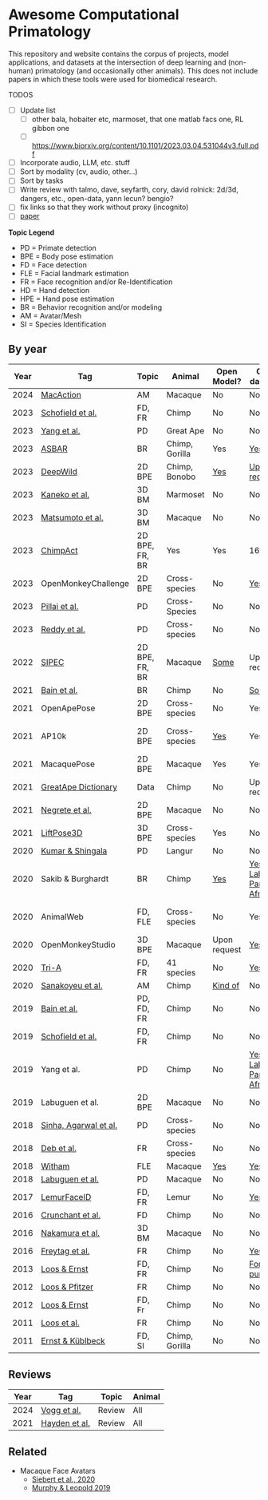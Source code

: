 # Awesome Computational Primatology
This repository and website contains the corpus of projects, model applications, and datasets at the intersection of deep learning and (non-human) primatology (and occasionally other animals). This does not include papers in which these tools were used for biomedical research.

TODOS
- [ ] Update list
  - [ ] other bala, hobaiter etc, marmoset, that one matlab facs one, RL gibbon one
  - [ ] https://www.biorxiv.org/content/10.1101/2023.03.04.531044v3.full.pdf
- [ ] Incorporate audio, LLM, etc. stuff
- [ ] Sort by modality (cv, audio, other...)
- [ ] Sort by tasks
- [ ] Write review with talmo, dave, seyfarth, cory, david rolnick: 2d/3d, dangers, etc., open-data, yann lecun? bengio?
- [ ] fix links so that they work without proxy (incognito)
- [ ] [paper](https://docs.google.com/document/d/1iHPGRqvuzA7DmYoUyQYIDHl33RC8j2sJ-DF1_aK9tRk/edit)

**Topic Legend**
- PD = Primate detection
- BPE = Body pose estimation
- FD = Face detection
- FLE = Facial landmark estimation
- FR = Face recognition and/or Re-Identification
- HD = Hand detection
- HPE = Hand pose estimation
- BR = Behavior recognition and/or modeling
- AM = Avatar/Mesh
- SI = Species Identification

## By year
| Year | Tag | Topic | Animal | Open Model? | Open dataset? | Image Count | 
|------|-----|-------|---------|------------|---------------|-------------|
| 2024 | [MacAction](https://www.biorxiv.org/content/10.1101/2024.01.29.577734v1.full.pdf) | AM | Macaque | No | No | N/A |
| 2023 | [Schofield et al.](https://besjournals.onlinelibrary.wiley.com/doi/epdf/10.1111/2041-210X.14181) | FD, FR | Chimp | No | No | N/A
| 2023 | [Yang et al.](https://arxiv.org/pdf/2205.00275.pdf) | PD | Great Ape | No | No | N/A |
| 2023 | [ASBAR](https://www.biorxiv.org/content/10.1101/2023.09.24.559236v1.full.pdf) | BR | Chimp, Gorilla | Yes | [Yes](https://github.com/MitchFuchs/asbar) | 5,440 labels |
| 2023 | [DeepWild](https://besjournals-onlinelibrary-wiley-com.proxy.library.upenn.edu/doi/full/10.1111/1365-2656.13932) | 2D BPE | Chimp, Bonobo | [Yes](https://github.com/Wild-Minds/DeepWild) | [Upon request](https://doi-org.proxy.library.upenn.edu/10.5281/zenodo.5600472) | N/A |
| 2023 | [Kaneko et al.](https://www.biorxiv.org/content/10.1101/2023.10.16.561623v1.full.pdf) | 3D BM | Marmoset | No | No | N/A |
| 2023 | [Matsumoto et al.](https://www.biorxiv.org/content/10.1101/2023.09.13.556332v1.full.pdf) | 3D BM | Macaque | No | No | N/A |
| 2023 | [ChimpAct](https://proceedings.neurips.cc/paper_files/paper/2023/file/57a95cd3898bf4912269848a01f53620-Paper-Datasets_and_Benchmarks.pdf) | 2D BPE, FR, BR | Yes | Yes | 160,500 |
| 2023 | OpenMonkeyChallenge | 2D BPE | Cross-species | No | [Yes](http://openmonkeychallenge.com/) | 111,529 |
| 2023 | [Pillai et al.](https://ieeexplore-ieee-org.proxy.library.upenn.edu/stamp/stamp.jsp?tp=&arnumber=10199762&tag=1) | PD | Cross-Species | No | No | N/A |
| 2023 | [Reddy et al.](https://ieeexplore-ieee-org.proxy.library.upenn.edu/stamp/stamp.jsp?tp=&arnumber=10276306) | PD | Cross-species | No | No | N/A |
| 2022 | [SIPEC](https://www-nature-com.proxy.library.upenn.edu/articles/s42256-022-00477-5) | 2D BPE, FR, BR | Macaque | [Some](https://www.dropbox.com/sh/y387kik9mwuszl3/AABBVWALEimW-hrbXvdfjHQSa?dl=0) | Upon request | N/A |
| 2021| [Bain et al.](https://www-science-org.proxy.library.upenn.edu/doi/full/10.1126/sciadv.abi4883) | BR | Chimp | No | [Some](https://datadryad.org/stash/share/UUfSTzsL9eTbAo-78pdaXPdaIUJmdJzSuqhXcb48vHM) | N/A |
| 2021 | OpenApePose | 2D BPE | Cross-species | No | Yes | 71,868 |
| 2021 | AP10k | 2D BPE | Cross-species | [Yes](https://github.com/open-mmlab/mmpose/tree/main/configs/animal_2d_keypoint/topdown_heatmap/ap10k) | Yes | 10,015 (675 primates) |
| 2021 | MacaquePose | 2D BPE | Macaque | Yes | Yes | 13,000 |
| 2021 | [GreatApe Dictionary](https://zenodo.org/records/5600472#.YX1_ddbMK_J) | Data | Chimp | No | Upon request | N/A |
| 2021 | [Negrete et al.](https://www.biorxiv.org/content/10.1101/2021.01.28.428726v1.full.pdf) | 2D BPE | Macaque | No | No | N/A |
| 2021 | [LiftPose3D](https://www-nature-com.proxy.library.upenn.edu/articles/s41592-021-01226-z) | 3D BPE | Cross-species | Yes | No | N/A |
| 2020 | [Kumar & Shingala](https://link-springer-com.proxy.library.upenn.edu/chapter/10.1007/978-981-15-3383-9_34) | PD | Langur | No | No | N/A | 
| 2020 | Sakib & Burghardt | BR | Chimp | [Yes](https://github.com/fznsakib/great-ape-behaviour-detector) | [Yes: Labeled Pan African](https://data.bris.ac.uk/data/dataset/jh6hrovynjik2ix2h7m6fdea3) | 180,000 |
| 2020 | AnimalWeb | FD, FLE | Cross-species | No | Yes | 21,921 (not all prims) |
| 2020 | OpenMonkeyStudio | 3D BPE | Macaque | Upon request | [Yes](https://github.com/OpenMonkeyStudio/OMS_Data) | 195,228 |
| 2020 | [Tri-A](https://www.sciencedirect.com/science/article/pii/S2589004220306027#mmc1) | FD, FR | 41 species | No | [Yes](https://data.mendeley.com/datasets/z3x59pv4bz/2) | 102,399 |
| 2020 | [Sanakoyeu et al.](https://openaccess.thecvf.com/content_CVPR_2020/papers/Sanakoyeu_Transferring_Dense_Pose_to_Proximal_Animal_Classes_CVPR_2020_paper.pdf) | AM | Chimp | [Kind of](https://github.com/asanakoy/densepose-evolution) | No | N/A
| 2019 | [Bain et al.](https://arxiv.org/pdf/1909.08950.pdf) | PD, FD, FR | Chimp | No | No | N/A |
| 2019 | [Schofield et al.](https://www-science-org.proxy.library.upenn.edu/doi/full/10.1126/sciadv.aaw0736) | FD, FR | Chimp | No | No | N/A |
| 2019 | Yang et al. | PD | Chimp | No | [Yes: Labeled Pan African](https://data.bris.ac.uk/data/dataset/jh6hrovynjik2ix2h7m6fdea3) | 180,000 |
| 2019 | Labuguen et al. | 2D BPE | Macaque | No | No | N/A |
| 2018 | [Sinha, Agarwal et al.](https://openaccess.thecvf.com/content_ECCVW_2018/papers/11129/Sinha_Exploring_Bias_in_Primate_Face_Detection_and_Recognition_ECCVW_2018_paper.pdf) | PD | Cross-species | No | No | N/A |
| 2018 | [Deb et al.](https://ieeexplore-ieee-org.proxy.library.upenn.edu/abstract/document/8698538/authors) | FR | Cross-species | No | No | N/A |
| 2018 | [Witham](https://www.ncbi.nlm.nih.gov/pmc/articles/PMC5909037/) | FLE | Macaque | [Yes](http://www.mackenziemathislab.org/dlc-modelzoo) | [Yes](https://figshare.com/articles/dataset/Macaque_Faces/9862586/1?file=17682749) | 4,000 |
| 2018 | [Labuguen et al.](https://www.biorxiv.org/content/10.1101/377895v1.full.pdf) | PD | Macaque | No | No | N/A |
| 2017 | [LemurFaceID](https://link-springer-com.proxy.library.upenn.edu/article/10.1186/s40850-016-0011-9) | FD, FR | Lemur | No | [Yes](http://biometrics.cse.msu.edu/Publications/Databases/MSU_LemurFaceID/) | 462
| 2016 | [Crunchant et al.](https://onlinelibrary.wiley.com/doi/epdf/10.1002/ajp.22627) | FD | Chimp | No | No | N/A |
| 2016 | [Nakamura et al.](https://journals.plos.org/plosone/article?id=10.1371/journal.pone.0166154) | 3D BM | Macaque | No | No | N/A |
| 2016 | [Freytag et al.](https://link-springer-com.proxy.library.upenn.edu/chapter/10.1007/978-3-319-45886-1_5) | FR | Chimp | No | [Yes](https://github.com/cvjena/chimpanzee_faces) | 6,486 |
| 2013 | [Loos & Ernst](https://link-springer-com.proxy.library.upenn.edu/article/10.1186/1687-5281-2013-49) | FD, FR | Chimp | No | [For purchase](http://www.saisbeco.com/) | 6,522 |
| 2012 | [Loos & Pfitzer](https://ieeexplore.ieee.org/stamp/stamp.jsp?tp=&arnumber=6208167) | FR | Chimp | No | No | N/A |
| 2012 | [Loos & Ernst](https://ieeexplore.ieee.org/stamp/stamp.jsp?tp=&arnumber=6424643) | FD, Fr | Chimp | No | No | N/A |
| 2011 | [Loos et al.](https://ieeexplore.ieee.org/stamp/stamp.jsp?tp=&arnumber=7074032) | FR | Chimp | No | No | N/A | 
| 2011 | [Ernst & Küblbeck](https://ieeexplore.ieee.org/stamp/stamp.jsp?tp=&arnumber=6027337) | FD, SI | Chimp, Gorilla | No | No | N/A |
  
## Reviews
| Year | Tag | Topic | Animal |
|------|-----|-------|--------|
| 2024 | [Vogg et al.](https://arxiv.org/pdf/2401.16424.pdf) | Review | All |
| 2021 | [Hayden et al.](https://onlinelibrary-wiley-com.proxy.library.upenn.edu/doi/full/10.1002/ajp.23348) | Review | All |

## Related
- Macaque Face Avatars
  - [Siebert et al., 2020](https://www.eneuro.org/content/eneuro/7/4/ENEURO.0524-19.2020.full.pdf)
  - [Murphy & Leopold 2019](https://www.sciencedirect.com/science/article/pii/S0165027019301591#sec0160)
